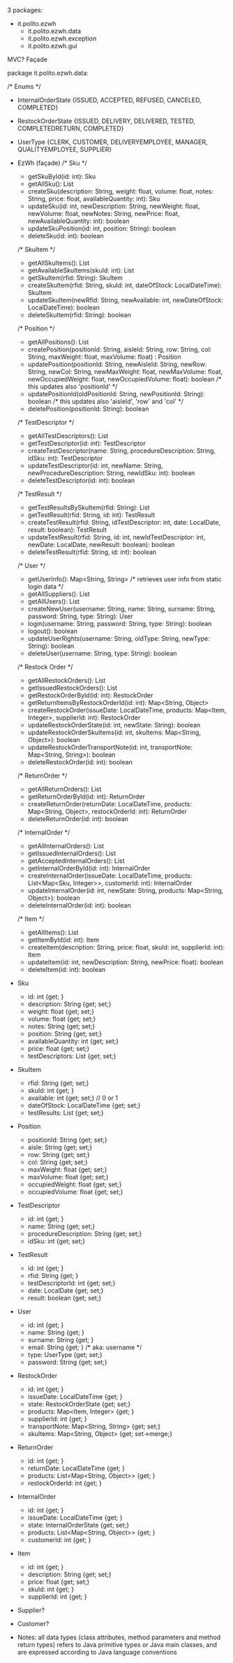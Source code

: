 3 packages:
- it.polito.ezwh
	- it.polito.ezwh.data
	- it.polito.ezwh.exception
	- it.polito.ezwh.gui


MVC?
Façade

package it.polito.ezwh.data:

/* Enums */
- InternalOrderState <enum> {ISSUED, ACCEPTED, REFUSED, CANCELED, COMPLETED}
- RestockOrderState <enum> {ISSUED, DELIVERY, DELIVERED, TESTED, COMPLETEDRETURN, COMPLETED}
- UserType <enum> {CLERK, CUSTOMER, DELIVERYEMPLOYEE, MANAGER, QUALITYEMPLOYEE, SUPPLIER}

- EzWh (façade)
   /* Sku */
  	- getSkuById(id: int): Sku
	- getAllSku(): List<Sku>
	- createSku(description: String, weight: float, volume: float, notes: String, price: float, availableQuantity: int): Sku
   - updateSku(id: int, newDescription: String, newWeight: float, newVolume: float, newNotes: String, newPrice: float, newAvailableQuantity: int): boolean
   - updateSkuPosition(id: int, position: String): boolean
	- deleteSku(id: int): boolean

   /* SkuItem */
	- getAllSkuItems(): List<SkuItem>
	- getAvailableSkuItems(skuId: int): List<SkuItem>
	- getSkuItem(rfid: String): SkuItem
	- createSkuItem(rfid: String, skuId: int, dateOfStock: LocalDateTime): SkuItem
	- updateSkuItem(newRfid: String, newAvailable: int, newDateOfStock: LocalDateTime): boolean
   - deleteSkuItem(rfid: String): boolean

   /* Position */
	- getAllPositions(): List<Position>
	- createPosition(positionId: String, aisleId: String, row: String, col: String, maxWeight: float, maxVolume: float) : Position
	- updatePosition(positionId: String, newAisleId: String, newRow: String, newCol: String, newMaxWeight: float, newMaxVolume: float, newOccupiedWeight: float, newOccupiedVolume: float): boolean  /* this updates also 'positionId' */
   - updatePositionId(oldPositionId: String, newPositionId: String): boolean  /* this updates also 'aisleId', 'row' and 'col' */
   - deletePosition(positionId: String): boolean

   /* TestDescriptor */
	- getAllTestDescriptors(): List<TestDescriptor>
	- getTestDescriptor(id: int): TestDescriptor
	- createTestDescriptor(name: String, procedureDescription: String, idSku: int): TestDescriptor
	- updateTestDescriptor(id: int, newName: String, newProcedureDescription: String, newIdSku: int): boolean
	- deleteTestDescriptor(id: int): boolean

   /* TestResult */
	- getTestResultsBySkuItem(rfid: String): List<TestResults>
	- getTestResult(rfid: String, id: int): TestResult
	- createTestResult(rfid: String, idTestDescriptor: int, date: LocalDate, result: boolean): TestResult
	- updateTestResult(rfid: String, id: int, newIdTestDescriptor: int, newDate: LocalDate, newResult: boolean): boolean
	- deleteTestResult(rfid: String, id: int): boolean

   /* User */
	- getUserInfo(): Map<String, String>   /* retrieves user info from static login data */
	- getAllSuppliers(): List<User>
	- getAllUsers(): List<User>
	- createNewUser(username: String, name: String, surname: String, password: String, type: String): User
   - login(username: String, password: String, type: String): boolean
   - logout(): boolean
	- updateUserRights(username: String, oldType: String, newType: String): boolean
	- deleteUser(username: String, type: String): boolean

   /* Restock Order */
	- getAllRestockOrders(): List<RestockOrder>
	- getIssuedRestockOrders(): List<RestockOrder>
	- getRestockOrderById(id: int): RestockOrder
	- getReturnItemsByRestockOrderId(id: int): Map<String, Object>
	- createRestockOrder(issueDate: LocalDateTime, products: Map<Item, Integer>, supplierId: int): RestockOrder
	- updateRestockOrderState(id: int, newState: String): boolean
	- updateRestockOrderSkuItems(id: int, skuItems: Map<String, Object>): boolean
	- updateRestockOrderTransportNote(id: int, transportNote: Map<String, String>): boolean
	- deleteRestockOrder(id: int): boolean

   /* ReturnOrder */
   - getAllReturnOrders(): List<ReturnOrder>
	- getReturnOrderById(id: int): ReturnOrder
	- createReturnOrder(returnDate: LocalDateTime, products: Map<String, Object>, restockOrderId: int): ReturnOrder
	- deleteReturnOrder(id: int): boolean
	
   /* InternalOrder */
	- getAllInternalOrders(): List<InternalOrder>
	- getIssuedInternalOrders(): List<InternalOrder>
	- getAcceptedInternalOrders(): List<InternalOrder>
	- getInternalOrderById(id: int): InternalOrder
	- createInternalOrder(issueDate: LocalDateTime, products: List<Map<Sku, Integer>>, customerId: int): InternalOrder
	- updateInternalOrder(id: int, newState: String, products: Map<String, Object>): boolean
	- deleteInternalOrder(id: int): boolean

   /* Item */
	- getAllItems(): List<Item>
	- getItemById(id: int): Item
	- createItem(description: String, price: float, skuId: int, supplierId: int): Item
	- updateItem(id: int, newDescription: String, newPrice: float): boolean
	- deleteItem(id: int): boolean
  
- Sku
	+ id: int {get; } 
	+ description: String {get; set;}
	+ weight: float {get; set;}
	+ volume: float {get; set;}
	+ notes: String {get; set;}
	+ position: String {get; set;}
	+ availableQuantity: int {get; set;}
	+ price: float	{get; set;}
	+ testDescriptors: List<Integer> {get; set;}
	
- SkuItem
	+ rfid: String {get; set;}
	+ skuId: int {get; }
	+ available: int {get; set;}   // 0 or 1
	+ dateOfStock: LocalDateTime {get; set;}
	+ testResults: List<Integer> {get; set;}
		
- Position
	+ positionId: String {get; set;}
	+ aisle: String {get; set;}
	+ row: String  {get; set;}
	+ col: String {get; set;}
	+ maxWeight: float {get; set;}
	+ maxVolume: float {get; set;}
	+ occupiedWeight: float {get; set;}
	+ occupiedVolume: float {get; set;}

- TestDescriptor
	+ id: int {get; }
	+ name: String {get; set;}
	+ procedureDescription: String {get; set;}
	+ idSku: int {get; set;}

- TestResult
	+ id: int {get; }
	+ rfid: String {get; }
	+ testDescriptorId: int {get; set;}
	+ date: LocalDate {get; set;}
	+ result: boolean {get; set;}

- User
	+ id: int {get; }
	+ name: String {get; }
	+ surname: String {get; }
	+ email: String {get; }   /* aka: username */
	+ type: UserType {get; set;}
	+ password: String {get; set;}

- RestockOrder
	+ id: int {get; }
	+ issueDate: LocalDateTime {get; }
	+ state: RestockOrderState {get; set;}
	+ products: Map<Item, Integer> {get; }
	+ supplierId: int {get; }
	+ transportNote: Map<String, String> {get; set;}
	+ skuItems: Map<String, Object> {get; set->merge;}

- ReturnOrder
	+ id: int {get; }
	+ returnDate: LocalDateTime {get; }
	+ products: List<Map<String, Object>> {get; }
	+ restockOrderId: int {get; }

- InternalOrder
	+ id: int {get; }
	+ issueDate: LocalDateTime {get; }
	+ state: InternalOrderState {get; set;}
	+ products: List<Map<String, Object>> {get; }
	+ customerId: int {get; }

- Item
	+ id: int {get; }
	+ description: String {get; set;}
	+ price: float {get; set;}
	+ skuId: int {get; }
	+ supplierId: int {get; }

- Supplier?
- Customer?

- Notes: all data types (class attributes, method parameters and method return types) refers to Java primitive types or Java main classes, and are expressed according to Java language conventions
